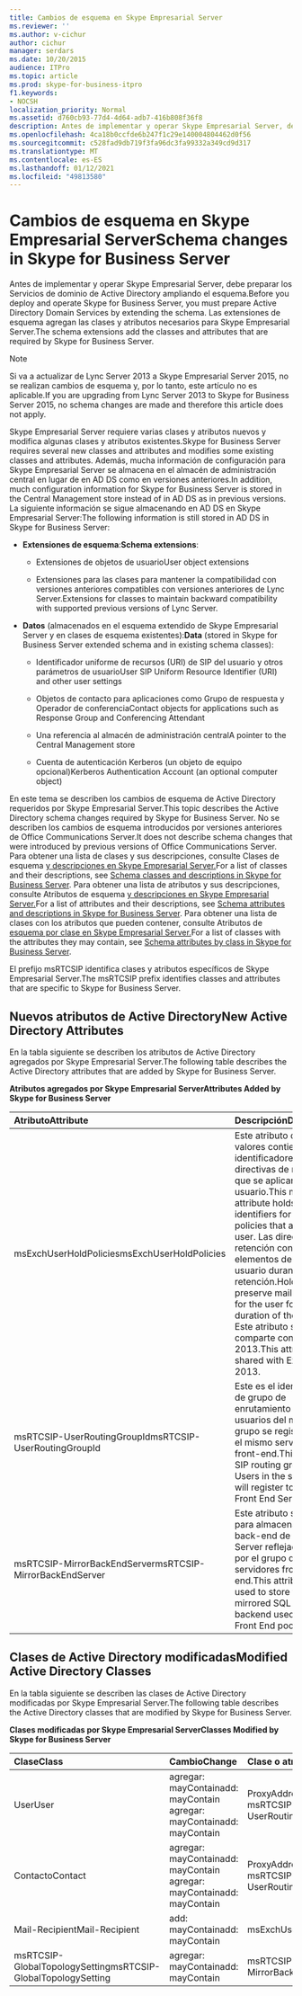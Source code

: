 ```yaml
---
title: Cambios de esquema en Skype Empresarial Server
ms.reviewer: ''
ms.author: v-cichur
author: cichur
manager: serdars
ms.date: 10/20/2015
audience: ITPro
ms.topic: article
ms.prod: skype-for-business-itpro
f1.keywords:
- NOCSH
localization_priority: Normal
ms.assetid: d760cb93-77d4-4d64-adb7-416b808f36f8
description: Antes de implementar y operar Skype Empresarial Server, debe preparar los Servicios de dominio de Active Directory ampliando el esquema. Las extensiones de esquema agregan las clases y atributos necesarios para Skype Empresarial Server.
ms.openlocfilehash: 4ca18b0ccfde6b247f1c29e140004804462d0f56
ms.sourcegitcommit: c528fad9db719f3fa96dc3fa99332a349cd9d317
ms.translationtype: MT
ms.contentlocale: es-ES
ms.lasthandoff: 01/12/2021
ms.locfileid: "49813580"
---
```

# <a name="schema-changes-in-skype-for-business-server"></a><span data-ttu-id="d4443-104">Cambios de esquema en Skype Empresarial Server</span><span class="sxs-lookup"><span data-stu-id="d4443-104">Schema changes in Skype for Business Server</span></span>
 
<span data-ttu-id="d4443-105">Antes de implementar y operar Skype Empresarial Server, debe preparar los Servicios de dominio de Active Directory ampliando el esquema.</span><span class="sxs-lookup"><span data-stu-id="d4443-105">Before you deploy and operate Skype for Business Server, you must prepare Active Directory Domain Services by extending the schema.</span></span> <span data-ttu-id="d4443-106">Las extensiones de esquema agregan las clases y atributos necesarios para Skype Empresarial Server.</span><span class="sxs-lookup"><span data-stu-id="d4443-106">The schema extensions add the classes and attributes that are required by Skype for Business Server.</span></span>

> [!NOTE]
> <span data-ttu-id="d4443-107">Si va a actualizar de Lync Server 2013 a Skype Empresarial Server 2015, no se realizan cambios de esquema y, por lo tanto, este artículo no es aplicable.</span><span class="sxs-lookup"><span data-stu-id="d4443-107">If you are upgrading from Lync Server 2013 to Skype for Business Server 2015, no schema changes are made and therefore this article does not apply.</span></span>
  
<span data-ttu-id="d4443-108">Skype Empresarial Server requiere varias clases y atributos nuevos y modifica algunas clases y atributos existentes.</span><span class="sxs-lookup"><span data-stu-id="d4443-108">Skype for Business Server requires several new classes and attributes and modifies some existing classes and attributes.</span></span> <span data-ttu-id="d4443-109">Además, mucha información de configuración para Skype Empresarial Server se almacena en el almacén de administración central en lugar de en AD DS como en versiones anteriores.</span><span class="sxs-lookup"><span data-stu-id="d4443-109">In addition, much configuration information for Skype for Business Server is stored in the Central Management store instead of in AD DS as in previous versions.</span></span> <span data-ttu-id="d4443-110">La siguiente información se sigue almacenando en AD DS en Skype Empresarial Server:</span><span class="sxs-lookup"><span data-stu-id="d4443-110">The following information is still stored in AD DS in Skype for Business Server:</span></span>
  
- <span data-ttu-id="d4443-111">**Extensiones de esquema**:</span><span class="sxs-lookup"><span data-stu-id="d4443-111">**Schema extensions**:</span></span>
    
  - <span data-ttu-id="d4443-112">Extensiones de objetos de usuario</span><span class="sxs-lookup"><span data-stu-id="d4443-112">User object extensions</span></span>
    
  - <span data-ttu-id="d4443-113">Extensiones para las clases para mantener la compatibilidad con versiones anteriores compatibles con versiones anteriores de Lync Server.</span><span class="sxs-lookup"><span data-stu-id="d4443-113">Extensions for classes to maintain backward compatibility with supported previous versions of Lync Server.</span></span>
    
- <span data-ttu-id="d4443-114">**Datos** (almacenados en el esquema extendido de Skype Empresarial Server y en clases de esquema existentes):</span><span class="sxs-lookup"><span data-stu-id="d4443-114">**Data** (stored in Skype for Business Server extended schema and in existing schema classes):</span></span>
    
  - <span data-ttu-id="d4443-115">Identificador uniforme de recursos (URI) de SIP del usuario y otros parámetros de usuario</span><span class="sxs-lookup"><span data-stu-id="d4443-115">User SIP Uniform Resource Identifier (URI) and other user settings</span></span>
    
  - <span data-ttu-id="d4443-116">Objetos de contacto para aplicaciones como Grupo de respuesta y Operador de conferencia</span><span class="sxs-lookup"><span data-stu-id="d4443-116">Contact objects for applications such as Response Group and Conferencing Attendant</span></span>
    
  - <span data-ttu-id="d4443-117">Una referencia al almacén de administración central</span><span class="sxs-lookup"><span data-stu-id="d4443-117">A pointer to the Central Management store</span></span>
    
  - <span data-ttu-id="d4443-118">Cuenta de autenticación Kerberos (un objeto de equipo opcional)</span><span class="sxs-lookup"><span data-stu-id="d4443-118">Kerberos Authentication Account (an optional computer object)</span></span>
    
<span data-ttu-id="d4443-119">En este tema se describen los cambios de esquema de Active Directory requeridos por Skype Empresarial Server.</span><span class="sxs-lookup"><span data-stu-id="d4443-119">This topic describes the Active Directory schema changes required by Skype for Business Server.</span></span> <span data-ttu-id="d4443-120">No se describen los cambios de esquema introducidos por versiones anteriores de Office Communications Server.</span><span class="sxs-lookup"><span data-stu-id="d4443-120">It does not describe schema changes that were introduced by previous versions of Office Communications Server.</span></span> <span data-ttu-id="d4443-121">Para obtener una lista de clases y sus descripciones, consulte Clases de esquema [y descripciones en Skype Empresarial Server.](schema-classes-and-descriptions.md)</span><span class="sxs-lookup"><span data-stu-id="d4443-121">For a list of classes and their descriptions, see [Schema classes and descriptions in Skype for Business Server](schema-classes-and-descriptions.md).</span></span> <span data-ttu-id="d4443-122">Para obtener una lista de atributos y sus descripciones, consulte Atributos de esquema [y descripciones en Skype Empresarial Server.](schema-attributes-and-descriptions.md)</span><span class="sxs-lookup"><span data-stu-id="d4443-122">For a list of attributes and their descriptions, see [Schema attributes and descriptions in Skype for Business Server](schema-attributes-and-descriptions.md).</span></span> <span data-ttu-id="d4443-123">Para obtener una lista de clases con los atributos que pueden contener, consulte Atributos de [esquema por clase en Skype Empresarial Server.](schema-attributes-by-class.md)</span><span class="sxs-lookup"><span data-stu-id="d4443-123">For a list of classes with the attributes they may contain, see [Schema attributes by class in Skype for Business Server](schema-attributes-by-class.md).</span></span>
  
<span data-ttu-id="d4443-124">El prefijo msRTCSIP identifica clases y atributos específicos de Skype Empresarial Server.</span><span class="sxs-lookup"><span data-stu-id="d4443-124">The msRTCSIP prefix identifies classes and attributes that are specific to Skype for Business Server.</span></span>
  
## <a name="new-active-directory-attributes"></a><span data-ttu-id="d4443-125">Nuevos atributos de Active Directory</span><span class="sxs-lookup"><span data-stu-id="d4443-125">New Active Directory Attributes</span></span>

<span data-ttu-id="d4443-126">En la tabla siguiente se describen los atributos de Active Directory agregados por Skype Empresarial Server.</span><span class="sxs-lookup"><span data-stu-id="d4443-126">The following table describes the Active Directory attributes that are added by Skype for Business Server.</span></span>
  
<span data-ttu-id="d4443-127">**Atributos agregados por Skype Empresarial Server**</span><span class="sxs-lookup"><span data-stu-id="d4443-127">**Attributes Added by Skype for Business Server**</span></span>

|<span data-ttu-id="d4443-128">**Atributo**</span><span class="sxs-lookup"><span data-stu-id="d4443-128">**Attribute**</span></span>|<span data-ttu-id="d4443-129">**Descripción**</span><span class="sxs-lookup"><span data-stu-id="d4443-129">**Description**</span></span>|
|:-----|:-----|
|<span data-ttu-id="d4443-130">msExchUserHoldPolicies</span><span class="sxs-lookup"><span data-stu-id="d4443-130">msExchUserHoldPolicies</span></span>  <br/> |<span data-ttu-id="d4443-131">Este atributo de varios valores contiene los identificadores de las directivas de retención que se aplican al usuario.</span><span class="sxs-lookup"><span data-stu-id="d4443-131">This multi-value attribute holds identifiers for hold policies that apply to the user.</span></span> <span data-ttu-id="d4443-132">Las directivas de retención conservan los elementos del buzón del usuario durante toda la retención.</span><span class="sxs-lookup"><span data-stu-id="d4443-132">Hold policies preserve mailbox items for the user for the duration of the hold.</span></span> <span data-ttu-id="d4443-133">Este atributo se comparte con Exchange 2013.</span><span class="sxs-lookup"><span data-stu-id="d4443-133">This attribute is shared with Exchange 2013.</span></span>  <br/> |
|<span data-ttu-id="d4443-134">msRTCSIP-UserRoutingGroupId</span><span class="sxs-lookup"><span data-stu-id="d4443-134">msRTCSIP-UserRoutingGroupId</span></span>  <br/> |<span data-ttu-id="d4443-p106">Este es el identificador de grupo de enrutamiento SIP. Los usuarios del mismo grupo se registrarán en el mismo servidor front-end.</span><span class="sxs-lookup"><span data-stu-id="d4443-p106">This is the SIP routing group ID. Users in the same group will register to the same Front End Server.</span></span>  <br/> |
|<span data-ttu-id="d4443-137">msRTCSIP-MirrorBackEndServer</span><span class="sxs-lookup"><span data-stu-id="d4443-137">msRTCSIP-MirrorBackEndServer</span></span>  <br/> |<span data-ttu-id="d4443-138">Este atributo se usa para almacenar el back-end de SQL Server reflejado usado por el grupo de servidores front-end.</span><span class="sxs-lookup"><span data-stu-id="d4443-138">This attribute is used to store the mirrored SQL Server backend used by the Front End pool.</span></span>  <br/> |
   
## <a name="modified-active-directory-classes"></a><span data-ttu-id="d4443-139">Clases de Active Directory modificadas</span><span class="sxs-lookup"><span data-stu-id="d4443-139">Modified Active Directory Classes</span></span>

<span data-ttu-id="d4443-140">En la tabla siguiente se describen las clases de Active Directory modificadas por Skype Empresarial Server.</span><span class="sxs-lookup"><span data-stu-id="d4443-140">The following table describes the Active Directory classes that are modified by Skype for Business Server.</span></span>
  
<span data-ttu-id="d4443-141">**Clases modificadas por Skype Empresarial Server**</span><span class="sxs-lookup"><span data-stu-id="d4443-141">**Classes Modified by Skype for Business Server**</span></span>

|<span data-ttu-id="d4443-142">**Clase**</span><span class="sxs-lookup"><span data-stu-id="d4443-142">**Class**</span></span>|<span data-ttu-id="d4443-143">**Cambio**</span><span class="sxs-lookup"><span data-stu-id="d4443-143">**Change**</span></span>|<span data-ttu-id="d4443-144">**Clase o atributo**</span><span class="sxs-lookup"><span data-stu-id="d4443-144">**Class or Attribute**</span></span>|
|:-----|:-----|:-----|
|<span data-ttu-id="d4443-145">User</span><span class="sxs-lookup"><span data-stu-id="d4443-145">User</span></span>  <br/> |<span data-ttu-id="d4443-146">agregar: mayContain</span><span class="sxs-lookup"><span data-stu-id="d4443-146">add: mayContain</span></span>  <br/> <span data-ttu-id="d4443-147">agregar: mayContain</span><span class="sxs-lookup"><span data-stu-id="d4443-147">add: mayContain</span></span>  <br/> |<span data-ttu-id="d4443-148">ProxyAddresses</span><span class="sxs-lookup"><span data-stu-id="d4443-148">ProxyAddresses</span></span>  <br/> <span data-ttu-id="d4443-149">msRTCSIP-UserRoutingGroupId</span><span class="sxs-lookup"><span data-stu-id="d4443-149">msRTCSIP-UserRoutingGroupId</span></span>  <br/> |
|<span data-ttu-id="d4443-150">Contacto</span><span class="sxs-lookup"><span data-stu-id="d4443-150">Contact</span></span>  <br/> |<span data-ttu-id="d4443-151">agregar: mayContain</span><span class="sxs-lookup"><span data-stu-id="d4443-151">add: mayContain</span></span>  <br/> <span data-ttu-id="d4443-152">agregar: mayContain</span><span class="sxs-lookup"><span data-stu-id="d4443-152">add: mayContain</span></span>  <br/> |<span data-ttu-id="d4443-153">ProxyAddresses</span><span class="sxs-lookup"><span data-stu-id="d4443-153">ProxyAddresses</span></span>  <br/> <span data-ttu-id="d4443-154">msRTCSIP-UserRoutingGroupId</span><span class="sxs-lookup"><span data-stu-id="d4443-154">msRTCSIP-UserRoutingGroupId</span></span>  <br/> |
|<span data-ttu-id="d4443-155">Mail-Recipient</span><span class="sxs-lookup"><span data-stu-id="d4443-155">Mail-Recipient</span></span>  <br/> |<span data-ttu-id="d4443-156">add: mayContain</span><span class="sxs-lookup"><span data-stu-id="d4443-156">add: mayContain</span></span>  <br/> |<span data-ttu-id="d4443-157">msExchUserHoldPolicies</span><span class="sxs-lookup"><span data-stu-id="d4443-157">msExchUserHoldPolicies</span></span>  <br/> |
|<span data-ttu-id="d4443-158">msRTCSIP-GlobalTopologySetting</span><span class="sxs-lookup"><span data-stu-id="d4443-158">msRTCSIP-GlobalTopologySetting</span></span>  <br/> |<span data-ttu-id="d4443-159">agregar: mayContain</span><span class="sxs-lookup"><span data-stu-id="d4443-159">add: mayContain</span></span>  <br/> |<span data-ttu-id="d4443-160">msRTCSIP-MirrorBackEndServer</span><span class="sxs-lookup"><span data-stu-id="d4443-160">msRTCSIP-MirrorBackEndServer</span></span>  <br/> |
   

